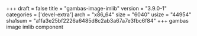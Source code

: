 +++
draft = false
title = "gambas-image-imlib"
version = "3.9.0-1"
categories = ['devel-extra']
arch = "x86_64"
size = "6040"
usize = "44954"
sha1sum = "a1fa3e25bf2226a6485d8c2ab3a67a7e3fbc6f84"
+++
gambas image imlib component